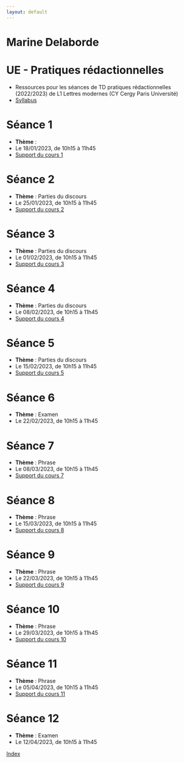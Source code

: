 ```yaml
---
layout: default
---
```


#  Marine Delaborde

# UE - Pratiques rédactionnelles
- Ressources pour les séances de TD pratiques rédactionnelles (2022/2023) de L1 Lettres modernes (CY Cergy Paris Université)
- [Syllabus](files/cours/pratiques-redactionnelles/Syllabus-PR-22-23.pdf)

# Séance 1
- **Thème** : 
- Le 18/01/2023, de 10h15 à 11h45
- [Support du cours 1](files/cours/pratiques-redactionnelles/PR1-Delaborde-2023.pdf)

# Séance 2
- **Thème** : Parties du discours
- Le 25/01/2023, de 10h15 à 11h45
- [Support du cours 2](files/cours/pratiques-redactionnelles/PR2-Delaborde-2023.pdf)

# Séance 3
- **Thème** : Parties du discours
- Le 01/02/2023, de 10h15 à 11h45
- [Support du cours 3](files/cours/pratiques-redactionnelles/PR3-Delaborde-2023.pdf)

# Séance 4
- **Thème** : Parties du discours
- Le 08/02/2023, de 10h15 à 11h45
- [Support du cours 4](files/cours/pratiques-redactionnelles/PR4-Delaborde-2023.pdf)

# Séance 5
- **Thème** : Parties du discours
- Le 15/02/2023, de 10h15 à 11h45
- [Support du cours 5](files/cours/pratiques-redactionnelles/PR5-Delaborde-2023.pdf)

# Séance 6
- **Thème** : Examen
- Le 22/02/2023, de 10h15 à 11h45

# Séance 7
- **Thème** : Phrase
- Le 08/03/2023, de 10h15 à 11h45
- [Support du cours 7](files/cours/pratiques-redactionnelles/PR7-Delaborde-2023.pdf)

# Séance 8
- **Thème** : Phrase
- Le 15/03/2023, de 10h15 à 11h45
- [Support du cours 8](files/cours/pratiques-redactionnelles/PR8-Delaborde-2023.pdf)

# Séance 9
- **Thème** : Phrase
- Le 22/03/2023, de 10h15 à 11h45
- [Support du cours 9](files/cours/pratiques-redactionnelles/PR9-Delaborde-2023.pdf)

# Séance 10
- **Thème** : Phrase
- Le 29/03/2023, de 10h15 à 11h45
- [Support du cours 10](files/cours/pratiques-redactionnelles/PR10-Delaborde-2023.pdf)

# Séance 11
- **Thème** : Phrase
- Le 05/04/2023, de 10h15 à 11h45
- [Support du cours 11](files/cours/pratiques-redactionnelles/PR11-Delaborde-2023.pdf)

# Séance 12
- **Thème** : Examen
- Le 12/04/2023, de 10h15 à 11h45

[Index](./)